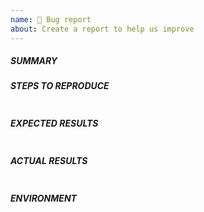 ```yaml
---
name: 🐛 Bug report
about: Create a report to help us improve
---
```


##### SUMMARY
<!--- Explain the problem briefly below -->

##### STEPS TO REPRODUCE
<!--- Describe exactly how to reproduce the problem, using a minimal test-case -->
```yaml

```

<!--- HINT: You can paste gist.github.com links for larger files -->

##### EXPECTED RESULTS
<!--- Describe what you expected to happen when running the steps above -->
```paste below

```

##### ACTUAL RESULTS
<!--- Paste verbatim command output between quotes -->
```paste below

```

##### ENVIRONMENT
<!--- Provide all relevant information below, e.g. target OS versions, Docker version, etc. -->
